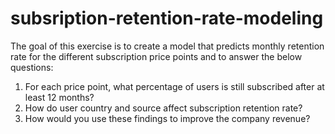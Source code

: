 # subsription-retention-rate-modeling

The goal of this exercise is to create a model that predicts monthly retention rate for the different subscription price points and to answer the below questions:
1. For each price point, what percentage of users is still subscribed after at least 12 months?
2. How do user country and source affect subscription retention rate?
3. How would you use these findings to improve the company revenue?

 
